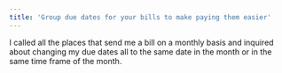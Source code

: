 ```yaml
---
title: 'Group due dates for your bills to make paying them easier'
---
```


I called all the places that send me a bill on a monthly basis and inquired about changing my due dates all to the same date in the month or in the same time frame of the month.
